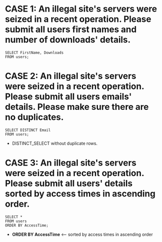 # CASE 1: An illegal site's servers were seized in a recent operation. Please submit all users first names and number of downloads' details.
```
SELECT FirstName, Downloads
FROM users;
```

# CASE 2: An illegal site's servers were seized in a recent operation. Please submit all users emails' details. Please make sure there are no duplicates.
```
SELECT DISTINCT Email
FROM users;
```
- DISTINCT_SELECT without duplicate rows.

# CASE 3: An illegal site's servers were seized in a recent operation. Please submit all users' details sorted by access times in ascending order.
```
SELECT *
FROM users
ORDER BY AccessTime;
```
- **ORDER BY AccessTime** <-- sorted by access times in ascending order
  
